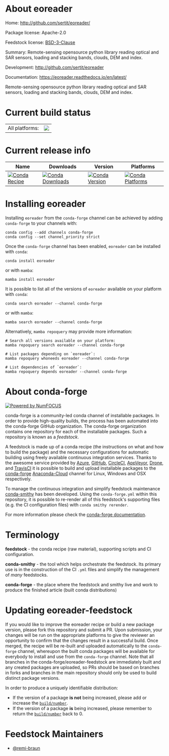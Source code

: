 About eoreader
==============

Home: http://github.com/sertit/eoreader/

Package license: Apache-2.0

Feedstock license: [BSD-3-Clause](https://github.com/conda-forge/eoreader-feedstock/blob/main/LICENSE.txt)

Summary: Remote-sensing opensource python library reading optical and SAR sensors, loading and stacking bands, clouds, DEM and index.

Development: http://github.com/sertit/eoreader

Documentation: https://eoreader.readthedocs.io/en/latest/

Remote-sensing opensource python library reading optical and SAR sensors, loading and stacking bands, clouds, DEM and index.

Current build status
====================


<table><tr><td>All platforms:</td>
    <td>
      <a href="https://dev.azure.com/conda-forge/feedstock-builds/_build/latest?definitionId=12622&branchName=main">
        <img src="https://dev.azure.com/conda-forge/feedstock-builds/_apis/build/status/eoreader-feedstock?branchName=main">
      </a>
    </td>
  </tr>
</table>

Current release info
====================

| Name | Downloads | Version | Platforms |
| --- | --- | --- | --- |
| [![Conda Recipe](https://img.shields.io/badge/recipe-eoreader-green.svg)](https://anaconda.org/conda-forge/eoreader) | [![Conda Downloads](https://img.shields.io/conda/dn/conda-forge/eoreader.svg)](https://anaconda.org/conda-forge/eoreader) | [![Conda Version](https://img.shields.io/conda/vn/conda-forge/eoreader.svg)](https://anaconda.org/conda-forge/eoreader) | [![Conda Platforms](https://img.shields.io/conda/pn/conda-forge/eoreader.svg)](https://anaconda.org/conda-forge/eoreader) |

Installing eoreader
===================

Installing `eoreader` from the `conda-forge` channel can be achieved by adding `conda-forge` to your channels with:

```
conda config --add channels conda-forge
conda config --set channel_priority strict
```

Once the `conda-forge` channel has been enabled, `eoreader` can be installed with `conda`:

```
conda install eoreader
```

or with `mamba`:

```
mamba install eoreader
```

It is possible to list all of the versions of `eoreader` available on your platform with `conda`:

```
conda search eoreader --channel conda-forge
```

or with `mamba`:

```
mamba search eoreader --channel conda-forge
```

Alternatively, `mamba repoquery` may provide more information:

```
# Search all versions available on your platform:
mamba repoquery search eoreader --channel conda-forge

# List packages depending on `eoreader`:
mamba repoquery whoneeds eoreader --channel conda-forge

# List dependencies of `eoreader`:
mamba repoquery depends eoreader --channel conda-forge
```


About conda-forge
=================

[![Powered by
NumFOCUS](https://img.shields.io/badge/powered%20by-NumFOCUS-orange.svg?style=flat&colorA=E1523D&colorB=007D8A)](https://numfocus.org)

conda-forge is a community-led conda channel of installable packages.
In order to provide high-quality builds, the process has been automated into the
conda-forge GitHub organization. The conda-forge organization contains one repository
for each of the installable packages. Such a repository is known as a *feedstock*.

A feedstock is made up of a conda recipe (the instructions on what and how to build
the package) and the necessary configurations for automatic building using freely
available continuous integration services. Thanks to the awesome service provided by
[Azure](https://azure.microsoft.com/en-us/services/devops/), [GitHub](https://github.com/),
[CircleCI](https://circleci.com/), [AppVeyor](https://www.appveyor.com/),
[Drone](https://cloud.drone.io/welcome), and [TravisCI](https://travis-ci.com/)
it is possible to build and upload installable packages to the
[conda-forge](https://anaconda.org/conda-forge) [Anaconda-Cloud](https://anaconda.org/)
channel for Linux, Windows and OSX respectively.

To manage the continuous integration and simplify feedstock maintenance
[conda-smithy](https://github.com/conda-forge/conda-smithy) has been developed.
Using the ``conda-forge.yml`` within this repository, it is possible to re-render all of
this feedstock's supporting files (e.g. the CI configuration files) with ``conda smithy rerender``.

For more information please check the [conda-forge documentation](https://conda-forge.org/docs/).

Terminology
===========

**feedstock** - the conda recipe (raw material), supporting scripts and CI configuration.

**conda-smithy** - the tool which helps orchestrate the feedstock.
                   Its primary use is in the construction of the CI ``.yml`` files
                   and simplify the management of *many* feedstocks.

**conda-forge** - the place where the feedstock and smithy live and work to
                  produce the finished article (built conda distributions)


Updating eoreader-feedstock
===========================

If you would like to improve the eoreader recipe or build a new
package version, please fork this repository and submit a PR. Upon submission,
your changes will be run on the appropriate platforms to give the reviewer an
opportunity to confirm that the changes result in a successful build. Once
merged, the recipe will be re-built and uploaded automatically to the
`conda-forge` channel, whereupon the built conda packages will be available for
everybody to install and use from the `conda-forge` channel.
Note that all branches in the conda-forge/eoreader-feedstock are
immediately built and any created packages are uploaded, so PRs should be based
on branches in forks and branches in the main repository should only be used to
build distinct package versions.

In order to produce a uniquely identifiable distribution:
 * If the version of a package **is not** being increased, please add or increase
   the [``build/number``](https://docs.conda.io/projects/conda-build/en/latest/resources/define-metadata.html#build-number-and-string).
 * If the version of a package **is** being increased, please remember to return
   the [``build/number``](https://docs.conda.io/projects/conda-build/en/latest/resources/define-metadata.html#build-number-and-string)
   back to 0.

Feedstock Maintainers
=====================

* [@remi-braun](https://github.com/remi-braun/)

